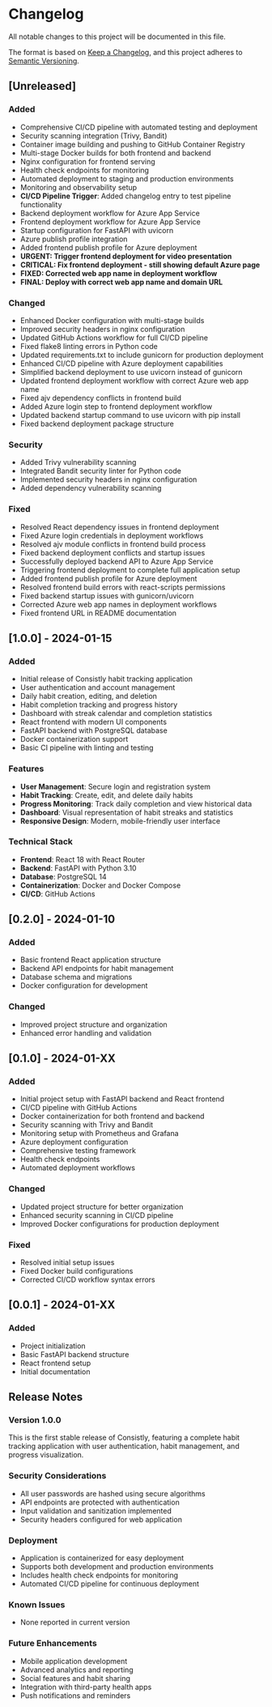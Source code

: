 # Changelog

All notable changes to this project will be documented in this file.

The format is based on [Keep a Changelog](https://keepachangelog.com/en/1.0.0/),
and this project adheres to [Semantic Versioning](https://semver.org/spec/v2.0.0.html).

## [Unreleased]

### Added

- Comprehensive CI/CD pipeline with automated testing and deployment
- Security scanning integration (Trivy, Bandit)
- Container image building and pushing to GitHub Container Registry
- Multi-stage Docker builds for both frontend and backend
- Nginx configuration for frontend serving
- Health check endpoints for monitoring
- Automated deployment to staging and production environments
- Monitoring and observability setup
- **CI/CD Pipeline Trigger**: Added changelog entry to test pipeline functionality
- Backend deployment workflow for Azure App Service
- Frontend deployment workflow for Azure App Service
- Startup configuration for FastAPI with uvicorn
- Azure publish profile integration
- Added frontend publish profile for Azure deployment
- **URGENT: Trigger frontend deployment for video presentation**
- **CRITICAL: Fix frontend deployment - still showing default Azure page**
- **FIXED: Corrected web app name in deployment workflow**
- **FINAL: Deploy with correct web app name and domain URL**

### Changed

- Enhanced Docker configuration with multi-stage builds
- Improved security headers in nginx configuration
- Updated GitHub Actions workflow for full CI/CD pipeline
- Fixed flake8 linting errors in Python code
- Updated requirements.txt to include gunicorn for production deployment
- Enhanced CI/CD pipeline with Azure deployment capabilities
- Simplified backend deployment to use uvicorn instead of gunicorn
- Updated frontend deployment workflow with correct Azure web app name
- Fixed ajv dependency conflicts in frontend build
- Added Azure login step to frontend deployment workflow
- Updated backend startup command to use uvicorn with pip install
- Fixed backend deployment package structure

### Security

- Added Trivy vulnerability scanning
- Integrated Bandit security linter for Python code
- Implemented security headers in nginx configuration
- Added dependency vulnerability scanning

### Fixed

- Resolved React dependency issues in frontend deployment
- Fixed Azure login credentials in deployment workflows
- Resolved ajv module conflicts in frontend build process
- Fixed backend deployment conflicts and startup issues
- Successfully deployed backend API to Azure App Service
- Triggering frontend deployment to complete full application setup
- Added frontend publish profile for Azure deployment
- Resolved frontend build errors with react-scripts permissions
- Fixed backend startup issues with gunicorn/uvicorn
- Corrected Azure web app names in deployment workflows
- Fixed frontend URL in README documentation

## [1.0.0] - 2024-01-15

### Added

- Initial release of Consistly habit tracking application
- User authentication and account management
- Daily habit creation, editing, and deletion
- Habit completion tracking and progress history
- Dashboard with streak calendar and completion statistics
- React frontend with modern UI components
- FastAPI backend with PostgreSQL database
- Docker containerization support
- Basic CI pipeline with linting and testing

### Features

- **User Management**: Secure login and registration system
- **Habit Tracking**: Create, edit, and delete daily habits
- **Progress Monitoring**: Track daily completion and view historical data
- **Dashboard**: Visual representation of habit streaks and statistics
- **Responsive Design**: Modern, mobile-friendly user interface

### Technical Stack

- **Frontend**: React 18 with React Router
- **Backend**: FastAPI with Python 3.10
- **Database**: PostgreSQL 14
- **Containerization**: Docker and Docker Compose
- **CI/CD**: GitHub Actions

## [0.2.0] - 2024-01-10

### Added

- Basic frontend React application structure
- Backend API endpoints for habit management
- Database schema and migrations
- Docker configuration for development

### Changed

- Improved project structure and organization
- Enhanced error handling and validation

## [0.1.0] - 2024-01-XX

### Added

- Initial project setup with FastAPI backend and React frontend
- CI/CD pipeline with GitHub Actions
- Docker containerization for both frontend and backend
- Security scanning with Trivy and Bandit
- Monitoring setup with Prometheus and Grafana
- Azure deployment configuration
- Comprehensive testing framework
- Health check endpoints
- Automated deployment workflows

### Changed

- Updated project structure for better organization
- Enhanced security scanning in CI/CD pipeline
- Improved Docker configurations for production deployment

### Fixed

- Resolved initial setup issues
- Fixed Docker build configurations
- Corrected CI/CD workflow syntax errors

## [0.0.1] - 2024-01-XX

### Added

- Project initialization
- Basic FastAPI backend structure
- React frontend setup
- Initial documentation

## Release Notes

### Version 1.0.0

This is the first stable release of Consistly, featuring a complete habit tracking application with user authentication, habit management, and progress visualization.

### Security Considerations

- All user passwords are hashed using secure algorithms
- API endpoints are protected with authentication
- Input validation and sanitization implemented
- Security headers configured for web application

### Deployment

- Application is containerized for easy deployment
- Supports both development and production environments
- Includes health check endpoints for monitoring
- Automated CI/CD pipeline for continuous deployment

### Known Issues

- None reported in current version

### Future Enhancements

- Mobile application development
- Advanced analytics and reporting
- Social features and habit sharing
- Integration with third-party health apps
- Push notifications and reminders

